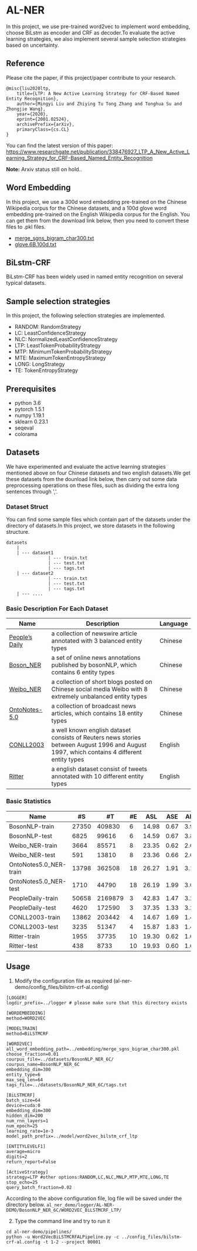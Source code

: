 # AL-NER

In this project, we use pre-trained word2vec to implement word embedding, choose BiLstm as encoder and CRF as decoder.To evaluate the active learning strategies, we also implement several sample selection strategies based on uncertainty.

## Reference

Please cite the paper, if this project/paper contribute to your research.

```
@misc{liu2020ltp,
    title={LTP: A New Active Learning Strategy for CRF-Based Named Entity Recognition},
    author={Mingyi Liu and Zhiying Tu Tong Zhang and Tonghua Su and Zhongjie Wang},
    year={2020},
    eprint={2001.02524},
    archivePrefix={arXiv},
    primaryClass={cs.CL}
}
```

You can find the latest version of this paper: https://www.researchgate.net/publication/338476927_LTP_A_New_Active_Learning_Strategy_for_CRF-Based_Named_Entity_Recognition

**Note:** Arxiv status still on hold..

## Word Embedding

In this project, we use a 300d word embedding pre-trained on the Chinese Wikipedia corpus for the Chinese datasets, and a 100d glove word
embedding pre-trained on the English Wikipedia corpus for the English.
You can get them from the download link below, then you need to convert these files to .pkl files.
+ [merge_sgns_bigram_char300.txt](https://pan.baidu.com/s/14JP1gD7hcmsWdSpTvA3vKA?errmsg=Auth+Login+Sucess&errno=0&ssnerror=0&)
+ [glove.6B.100d.txt](http://212.129.155.247/embedding/glove.6B.100d.zip)

## BiLstm-CRF

BiLstm-CRF has been widely used in named entity recognition on several typical datasets.

## Sample selection strategies

In this project, the following selection strategies are implemented.

+ RANDOM: RandomStrategy
+ LC: LeastConfidenceStrategy
+ NLC: NormalizedLeastConfidenceStrategy
+ LTP: LeastTokenProbabilityStrategy
+ MTP: MinimumTokenProbabilityStrategy
+ MTE: MaximumTokenEntropyStrategy
+ LONG: LongStrategy
+ TE: TokenEntropyStrategy

## Prerequisites

* python 3.6
* pytorch 1.5.1
* numpy 1.19.1
* sklearn 0.23.1
* seqeval
* colorama


## Datasets

We have experimented and evaluate the active learning strategies mentioned above on four Chinese datasets and two english datasets.We get these datasets from the dounload link below, then carry out some data preprocessing operations on these files, such as dividing the extra long sentences through ','.

### Dataset Struct

You can find some sample files which contain part of the datasets under the directory of datasets.In this project, we store datasets in the following structure.

```
datasets
    |
    | --- dataset1
                | --- train.txt
                | --- test.txt
                | --- tags.txt
    | --- dataset2
                | --- train.txt
                | --- test.txt
                | --- tags.txt
    | --- ....
```

### Basic Description For Each Dataset

| Name                                                         | Description                                                  | Language |
| ------------------------------------------------------------ | ------------------------------------------------------------ | -------- |
| [People’s Daily](https://github.com/OYE93/Chinese-NLP-Corpus/tree/master/NER/People's%20Daily) | a collection of newswire article annotated with 3 balanced entity types | Chinese  |
| [Boson_NER](https://bosonnlp.com/resources/BosonNLP_NER_6C.zip) | a set of online news annotations published by bosonNLP, which contains 6 entity types | Chinese  |
| [Weibo_NER](https://github.com/OYE93/Chinese-NLP-Corpus/tree/master/NER/Weibo) | a collection of short blogs posted on Chinese social media Weibo with 8 extremely unbalanced entity types | Chinese  |
| [OntoNotes-5.0](https://catalog.ldc.upenn.edu/LDC2013T19)    | a collection of broadcast news articles, which contains 18 entity types | Chinese  |
| [CONLL2003](https://github.com/patverga/torch-ner-nlp-from-scratch/tree/master/data/conll2003/) | a well known english dataset consists of Reuters news stories between August 1996 and August 1997, which contains 4 different entity types | English  |
| [Ritter](https://github.com/aritter/twitter_nlp/blob/master/data/annotated/ner.txt) | a english dataset consist of tweets annotated with 10 different entity types | English  |

### Basic Statistics

| Name                   | #S     | #T      | #E   | ASL   | ASE  | AEL  | %PT   | %AC   | %DAC  |
| ---------------------- | ------ | ------- | ---- | ----- | ---- | ---- | ----- | ----- | ----- |
| BosonNLP-train         | 27350  | 409830  | 6    | 14.98 | 0.67 | 3.93 | 17.7% | 41.8% | 14.7% |
| BosonNLP-test          | 6825   | 99616   | 6    | 14.59 | 0.67 | 3.87 | 17.8% | 41.8% | 14.8% |
| Weibo_NER-train        | 3664   | 85571   | 8    | 23.35 | 0.62 | 2.60 | 6.9%  | 33.6% | 14.8% |
| Weibo_NER-test         | 591    | 13810   | 8    | 23.36 | 0.66 | 2.60 | 7.3%  | 36.3% | 17.7% |
| OntoNotes5.0_NER-train | 13798  | 362508  | 18   | 26.27 | 1.91 | 3.14 | 22.8% | 72.5% | 48.0% |
| OntoNotes5.0_NER-test  | 1710   | 44790   | 18   | 26.19 | 1.99 | 3.07 | 23.4% | 75.4% | 51.5% |
| PeopleDaily-train      | 50658  | 2169879 | 3    | 42.83 | 1.47 | 3.23 | 11.1% | 58.3% | 35.8% |
| PeopleDaily-test       | 4620   | 172590  | 3    | 37.35 | 1.33 | 3.25 | 11.6% | 54.4% | 29.1% |
| CONLL2003-train        | 13862  | 203442  | 4    | 14.67 | 1.69 | 1.44 | 16.7% | 79.9% | 44.2% |
| CONLL2003-test         | 3235   | 51347   | 4    | 15.87 | 1.83 | 1.44 | 16.7% | 80.4% | 48.8% |
| Ritter-train           | 1955   | 37735   | 10   | 19.30 | 0.62 | 1.65 | 5.3%  | 38.1% | 15.3% |
| Ritter-test            | 438    | 8733    | 10   | 19.93 | 0.60 | 1.62 | 4.9%  | 39.2% | 15.5% |


## Usage

1. Modify the configuration file as required (al-ner-demo/config_files/bilstm-crf-al.config)

```
[LOGGER]
logdir_prefix=../logger # please make sure that this directory exists

[WORDEMBEDDING]
method=WORD2VEC 

[MODELTRAIN]
method=BiLSTMCRF

[WORD2VEC]
all_word_embedding_path=../embedding/merge_sgns_bigram_char300.pkl
choose_fraction=0.01
courpus_file=../datasets/BosonNLP_NER_6C/
courpus_name=BosonNLP_NER_6C
embedding_dim=300
entity_type=6
max_seq_len=64
tags_file=../datasets/BosonNLP_NER_6C/tags.txt

[BiLSTMCRF]
batch_size=64
device=cuda:0
embedding_dim=300
hidden_dim=200
num_rnn_layers=1
num_epoch=25
learning_rate=1e-3
model_path_prefix=../model/word2vec_bilstm_crf_ltp

[ENTITYLEVELF1]
average=micro
digits=2
return_report=False

[ActiveStrategy]
strategy=LTP #other options:RANDOM,LC,NLC,MNLP,MTP,MTE,LONG,TE
stop_echo=25
query_batch_fraction=0.02
```

According to the above configuration file, log file will be saved under the directory below.
`al_ner_demo/logger/AL-NER-DEMO/BosonNLP_NER_6C/WORD2VEC_BiLSTMCRF_LTP/`

2. Type the command line and try to run it

```
cd al-ner-demo/pipelines/
python -u Word2VecBiLSTMCRFALPipeline.py -c ../config_files/bilstm-crf-al.config -t 1-2 --project 00001
```

